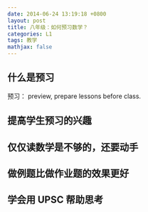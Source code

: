 ```yaml
---
date: 2014-06-24 13:19:18 +0800
layout: post
title: 八年级：如何预习数学？
categories: L1
tags: 教学
mathjax: false
---
```


## 什么是预习

预习： preview, prepare lessons before class.

## 提高学生预习的兴趣

## 仅仅读数学是不够的，还要动手

## 做例题比做作业题的效果更好

## 学会用 UPSC 帮助思考
